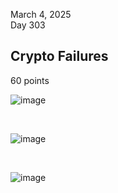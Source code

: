March 4, 2025<br>
Day 303<br>

<h2>Crypto Failures</h2>
<p>60 points</p>

![image](https://github.com/user-attachments/assets/7388b400-2f0b-49a7-a507-f524212d9335)


<br>

![image](https://github.com/user-attachments/assets/eb9bbc7a-276a-4411-94a6-e0d48fbece8b)

<br>

![image](https://github.com/user-attachments/assets/06fc68e8-d37a-4483-8042-b5b65d6a00a8)

